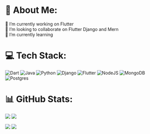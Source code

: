 # 💫 About Me:
🔭 I’m currently working on Flutter<br>👯 I’m looking to collaborate on Flutter Django and Mern<br>🌱 I’m currently
learning<br>


# 💻 Tech Stack:
![Dart](https://img.shields.io/badge/dart-%230175C2.svg?style=for-the-badge&logo=dart&logoColor=white)
![Java](https://img.shields.io/badge/java-%23ED8B00.svg?style=for-the-badge&logo=openjdk&logoColor=white)
![Python](https://img.shields.io/badge/python-3670A0?style=for-the-badge&logo=python&logoColor=ffdd54)
![Django](https://img.shields.io/badge/django-%23092E20.svg?style=for-the-badge&logo=django&logoColor=white)
![Flutter](https://img.shields.io/badge/Flutter-%2302569B.svg?style=for-the-badge&logo=Flutter&logoColor=white)
![NodeJS](https://img.shields.io/badge/node.js-6DA55F?style=for-the-badge&logo=node.js&logoColor=white)
![MongoDB](https://img.shields.io/badge/MongoDB-%234ea94b.svg?style=for-the-badge&logo=mongodb&logoColor=white)
![Postgres](https://img.shields.io/badge/postgres-%23316192.svg?style=for-the-badge&logo=postgresql&logoColor=white)
# 📊 GitHub Stats:
![](https://github-readme-stats.vercel.app/api?username=prathamesh-mali&theme=dark&hide_border=false&include_all_commits=false&count_private=false)
![](https://github-readme-streak-stats.herokuapp.com/?user=prathamesh-mali&theme=dark&hide_border=false)<br>


![](https://github-readme-stats.vercel.app/api/top-langs/?username=prathamesh-mali&theme=dark&hide_border=false&include_all_commits=false&count_private=false&layout=compact)
![](https://quotes-github-readme.vercel.app/api?type=horizontal&theme=radical)
<!-- ### ✍️ Random Dev Quote -->
<!-- Proudly created with GPRM ( https://gprm.itsvg.in ) -->
